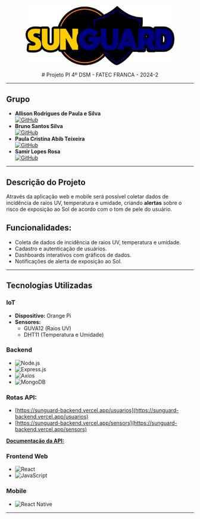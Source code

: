 <p align="center">
  <img src="design/logoblack.png" alt="Logo" width="400"/>
</p>
<p align="center">
# Projeto PI 4º DSM - FATEC FRANCA - 2024-2
</p>

---

## Grupo
- **Allison Rodrigues de Paula e Silva**  
  [![GitHub](https://img.shields.io/badge/GitHub-allisonrps-blue?logo=github)](https://github.com/allisonrps)
- **Bruno Santos Silva**  
  [![GitHub](https://img.shields.io/badge/GitHub-BrunoJose--dev-blue?logo=github)](https://github.com/BrunoJose-dev)
- **Paula Cristina Abib Teixeira**  
  [![GitHub](https://img.shields.io/badge/GitHub-jed1rey-blue?logo=github)](https://github.com/jed1rey)
- **Samir Lopes Rosa**  
  [![GitHub](https://img.shields.io/badge/GitHub-SamLope-blue?logo=github)](https://github.com/SamLope)

---

## Descrição do Projeto
Através da aplicação web e mobile será possível coletar dados de incidência de raios UV, temperatura e umidade, criando **alertas** sobre o risco de exposição ao Sol de acordo com o tom de pele do usuário.

## Funcionalidades:
- Coleta de dados de incidência de raios UV, temperatura e umidade.
- Cadastro e autenticação de usuários.
- Dashboards interativos com gráficos de dados.
- Notificações de alerta de exposição ao Sol.

---

## Tecnologias Utilizadas

### IoT
- **Dispositivo:** Orange Pi
- **Sensores:**
  - GUVA12 (Raios UV)
  - DHT11 (Temperatura e Umidade)

### Backend
- ![Node.js](https://img.shields.io/badge/Node.js-339933?style=for-the-badge&logo=nodedotjs&logoColor=white)
- ![Express.js](https://img.shields.io/badge/Express.js-000000?style=for-the-badge&logo=express&logoColor=white)
- ![Axios](https://img.shields.io/badge/Axios-671ddf?style=for-the-badge&logo=axios&logoColor=white)
- ![MongoDB](https://img.shields.io/badge/MongoDB-4ea94b?style=for-the-badge&logo=mongodb&logoColor=white)

### Rotas API:
- [https://sunguard-backend.vercel.app/usuarios](https://sunguard-backend.vercel.app/usuarios)
- [https://sunguard-backend.vercel.app/sensors](https://sunguard-backend.vercel.app/sensors)

[**Documentação da API:**](backend/openapi.yaml) 

### Frontend Web
- ![React](https://img.shields.io/badge/React-20232a?style=for-the-badge&logo=react&logoColor=61dafb)
- ![JavaScript](https://img.shields.io/badge/JavaScript-f7df1e?style=for-the-badge&logo=javascript&logoColor=black)

### Mobile
- ![React Native](https://img.shields.io/badge/React_Native-20232a?style=for-the-badge&logo=react&logoColor=61dafb)

---



